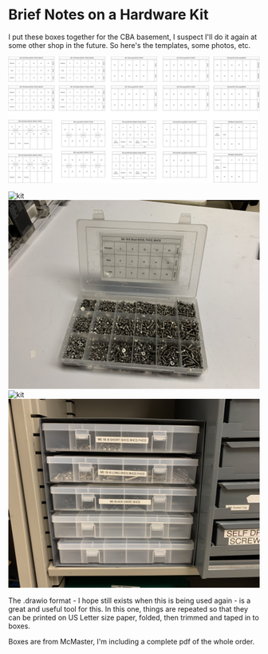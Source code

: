 # Brief Notes on a Hardware Kit 

I put these boxes together for the CBA basement, I suspect I'll do it again at some other shop in the future. So here's the templates, some photos, etc.

![kit](2022-01-03_hardware-layouts.png)

![kit](2022-01-29_hw-01.jpg)
![kit](2022-01-29_hw-02.jpg)
![kit](2022-01-29_hw-03.jpg)
![kit](2022-01-29_hw-04.jpg)

The .drawio format - I hope still exists when this is being used again - is a great and useful tool for this. In this one, things are repeated so that they can be printed on US Letter size paper, folded, then trimmed and taped in to boxes. 

Boxes are from McMaster, I'm including a complete pdf of the whole order. 